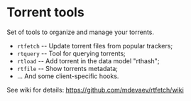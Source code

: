 Torrent tools
=======

Set of tools to organize and manage your torrents.

* `rtfetch` -- Update torrent files from popular trackers;
* `rtquery` -- Tool for querying torrents;
* `rtload` -- Add torrent in the data model "rthash";
* `rtfile` -- Show torrents metadata;
* ... And some client-specific hooks.

See wiki for details: https://github.com/mdevaev/rtfetch/wiki

